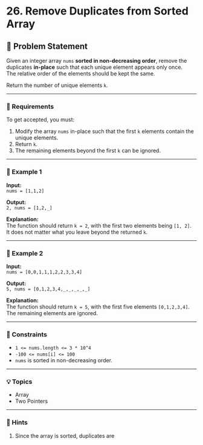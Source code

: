 # 26. Remove Duplicates from Sorted Array

## 📝 Problem Statement

Given an integer array `nums` **sorted in non-decreasing order**, remove the duplicates **in-place** such that each unique element appears only once.  
The relative order of the elements should be kept the same.

Return the number of unique elements `k`.

---

### 🧠 Requirements
To get accepted, you must:
1. Modify the array `nums` in-place such that the first `k` elements contain the unique elements.
2. Return `k`.
3. The remaining elements beyond the first `k` can be ignored.

---

### 🔹 Example 1
**Input:**  
`nums = [1,1,2]`

**Output:**  
`2, nums = [1,2,_]`

**Explanation:**  
The function should return `k = 2`, with the first two elements being `[1, 2]`.  
It does not matter what you leave beyond the returned `k`.

---

### 🔹 Example 2
**Input:**  
`nums = [0,0,1,1,1,2,2,3,3,4]`

**Output:**  
`5, nums = [0,1,2,3,4,_,_,_,_,_]`

**Explanation:**  
The function should return `k = 5`, with the first five elements `[0,1,2,3,4]`.  
The remaining elements are ignored.

---

### 🔸 Constraints
- `1 <= nums.length <= 3 * 10^4`  
- `-100 <= nums[i] <= 100`  
- `nums` is sorted in non-decreasing order.

---

### 💡 Topics
- Array  
- Two Pointers  

---

### 💭 Hints
1. Since the array is sorted, duplicates are
